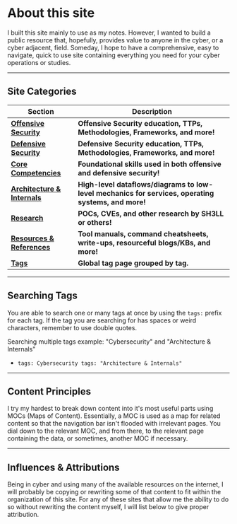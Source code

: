 # About this site

I built this site mainly to use as my notes. However, I wanted to build a public resource that, hopefully, provides value to anyone in the cyber, or a cyber adjacent, field. Someday, I hope to have a comprehensive, easy to navigate, quick to use site containing everything you need for your cyber operations or studies. 

---

## Site Categories

| **Section** | **Description** |
| -------------- | ----------- | 
| **[Offensive Security](../off/index.md)** | **Offensive Security education, TTPs, Methodologies, Frameworks, and more!** |
| **[Defensive Security](../def/index.md)** | **Defensive Security education, TTPs, Methodologies, Frameworks, and more!** |
| **[Core Competencies](../core/index.md)** | **Foundational skills used in both offensive and defensive security!** |
| **[Architecture & Internals](../arch-int/index.md)** | **High-level dataflows/diagrams to low-level mechanics for services, operating systems, and more!** |
| **[Research](../res/index.md)** | **POCs, CVEs, and other research by SH3LL or others!** |
| **[Resources & References](../r-r/index.md)** | **Tool manuals, command cheatsheets, write-ups, resourceful blogs/KBs, and more!** |
| **[Tags](../tags.md)** | **Global tag page grouped by tag.** |

---


## Searching Tags

You are able to search one or many tags at once by using the `tags:` prefix for each tag. If the tag you are searching for has spaces or weird characters, remember to use double quotes. 

Searching multiple tags example: "Cybersecurity" and "Architecture & Internals"

- `tags: Cybersecurity tags: "Architecture & Internals"`

---

## Content Principles

I try my hardest to break down content into it's most useful parts using MOCs (Maps of Content). Essentially, a MOC is used as a map for related content so that the navigation bar isn't flooded with irrelevant pages. You dial down to the relevant MOC, and from there, to the relevant page containing the data, or sometimes, another MOC if necessary. 

---

## Influences & Attributions

Being in cyber and using many of the available resources on the internet, I will probably be copying or rewriting some of that content to fit within the organization of this site. For any of these sites that allow me the ability to do so without rewriting the content myself, I will list below to give proper attribution. 